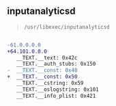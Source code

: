 ## inputanalyticsd

> `/usr/libexec/inputanalyticsd`

```diff

-61.0.0.0.0
+64.101.0.0.0
   __TEXT.__text: 0x42c
   __TEXT.__auth_stubs: 0x150
-  __TEXT.__const: 0x48
+  __TEXT.__const: 0x50
   __TEXT.__cstring: 0x59
   __TEXT.__oslogstring: 0x101
   __TEXT.__info_plist: 0x421

```

